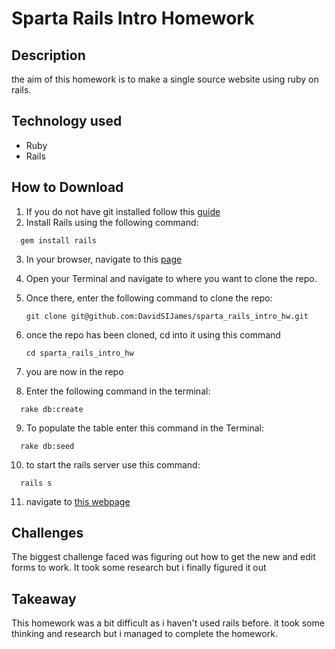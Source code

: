 # Sparta Rails Intro Homework

## Description
the aim of this homework is to make a single source website using ruby on rails.

## Technology used
* Ruby
* Rails

## How to Download
1. If you do not have git installed follow this [guide](https://gist.github.com/derhuerst/1b15ff4652a867391f03)
2. Install Rails using the following command:
```Terminal
  gem install rails
```
3. In your browser, navigate to this [page](https://github.com/DavidSIJames/sparta_rails_intro_hw)
4. Open your Terminal and navigate to where you want to clone the repo.
5. Once there, enter the following command to clone the repo:

	```terminal
	git clone git@github.com:DavidSIJames/sparta_rails_intro_hw.git
	```
6. once the repo has been cloned, cd into it using this command

	```terminal
	cd sparta_rails_intro_hw
	```
7. you are now in the repo

8. Enter the following command in the terminal:

```Terminal
  rake db:create
```

9. To populate the table enter this command in the Terminal:

```Terminal
  rake db:seed
```
10. to start the rails server use this command:

```Terminal
  rails s
```

11. navigate to [this webpage](http://localhost:3000/images)

## Challenges
The biggest challenge faced was figuring out how to get the new and edit forms to work. It took some research but i finally figured it out

## Takeaway
This homework was a bit difficult as i haven't used rails before. it took some thinking and research but i managed to complete the homework.
